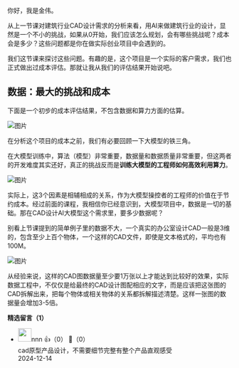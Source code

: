 你好，我是金伟。

从上一节课对建筑行业CAD设计需求的分析来看，用AI来做建筑行业的设计，显然是一个不小的挑战，如果从0开始，我们应该怎么规划，会有哪些挑战呢？成本会是多少？这些问题都是你在做实际创业项目中会遇到的。

我们这节课来探讨这些问题。有趣的是，这个项目是一个实际的客户需求，我们也正式做出过成本评估。那就让我从我们的评估结果开始说吧。

## 数据：最大的挑战和成本

下面是一个初步的成本评估结果，不包含数据和算力方面的估算。

![图片](https://static001.geekbang.org/resource/image/14/02/1456e82da2c564969eb4824fae396c02.png?wh=1920x459)

在分析这个项目的成本之前，我们有必要回顾一下大模型的铁三角。

在大模型训练中，算法（模型）非常重要，数据量和数据质量非常重要，但这两者的开发难度其实还好，真正的挑战反而是**训练大模型的工程师如何高效利用算力**。

![图片](https://static001.geekbang.org/resource/image/53/93/539100145ecd021db9b94768ca474293.png?wh=1920x1018)

实际上，这3个因素是相辅相成的关系，作为大模型操控者的工程师的价值在于节约成本。经过前面的课程，我相信你已经意识到，大模型项目中，数据是一切的基础。那在CAD设计AI大模型这个需求里，要多少数据呢？

别看上节课提到的简单例子里的数据不大，一个真实的办公室设计CAD一般是3维的，包含至少上百个物体，一个这样的CAD文件，即使是文本格式的，平均也有100M。

![图片](https://static001.geekbang.org/resource/image/d6/c5/d60cbcaf5fb1ed628cc0cfe2ebcaa8c5.png?wh=1826x952)

从经验来说，这样的CAD图数据量至少要1万张以上才能达到比较好的效果，实际数据工程中，不仅仅是给最终的CAD设计图配相应的文字，而是应该把这张图的CAD拆解出来，把每个物体或相关物体的关系都拆解描述清楚。这样一张图的数据量会增加3-5倍。
<div><strong>精选留言（1）</strong></div><ul>
<li><img src="https://static001.geekbang.org/account/avatar/00/1b/97/3d/7602583d.jpg" width="30px"><span>nnn</span> 👍（0） 💬（0）<div>cad原型产品设计，不需要细节完整有整个产品直观感受</div>2024-12-14</li><br/>
</ul>